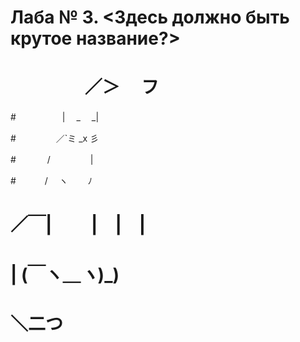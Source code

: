 ﻿# Лаба № 3. <Здесь должно быть крутое название?>
#
#
#
# 　　　　   ／＞　 フ 

#　　　　　  | 　_　 _| 

#　 　　　 ／`ミ _x 彡 

#　　 　 /　　　 　 |

#　　　 /　 ヽ　　 ﾉ 

# ／￣|　　 |　|　| 
# | (￣ヽ＿_ヽ_)_) 
#  ＼二つ 